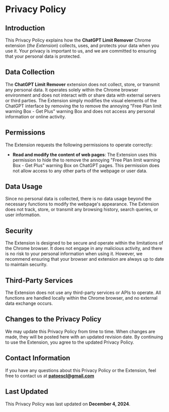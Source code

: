 # Privacy Policy

## Introduction

This Privacy Policy explains how the **ChatGPT Limit Remover** Chrome extension (*the Extension*) collects, uses, and protects your data when you use it. Your privacy is important to us, and we are committed to ensuring that your personal data is protected.

## Data Collection

The **ChatGPT Limit Remover** extension does not collect, store, or transmit any personal data. It operates solely within the Chrome browser environment and does not interact with or share data with external servers or third parties. The Extension simply modifies the visual elements of the ChatGPT interface by removing the to remove the annoying "Free Plan limit warning Box - Get Plus" warning Box and does not access any personal information or online activity.

## Permissions

The Extension requests the following permissions to operate correctly:

- **Read and modify the content of web pages**: The Extension uses this permission to hide the to remove the annoying "Free Plan limit warning Box - Get Plus" warning Box on ChatGPT pages. This permission does not allow access to any other parts of the webpage or user data.

## Data Usage

Since no personal data is collected, there is no data usage beyond the necessary functions to modify the webpage's appearance. The Extension does not track, store, or transmit any browsing history, search queries, or user information.

## Security

The Extension is designed to be secure and operate within the limitations of the Chrome browser. It does not engage in any malicious activity, and there is no risk to your personal information when using it. However, we recommend ensuring that your browser and extension are always up to date to maintain security.

## Third-Party Services

The Extension does not use any third-party services or APIs to operate. All functions are handled locally within the Chrome browser, and no external data exchange occurs.

## Changes to the Privacy Policy

We may update this Privacy Policy from time to time. When changes are made, they will be posted here with an updated revision date. By continuing to use the Extension, you agree to the updated Privacy Policy.

## Contact Information

If you have any questions about this Privacy Policy or the Extension, feel free to contact us at **patoescl@gmail.com**

## Last Updated

This Privacy Policy was last updated on **December 4, 2024**.
